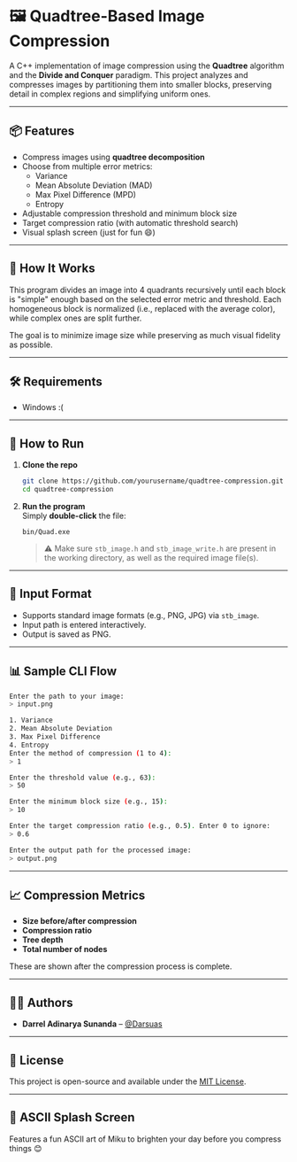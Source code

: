# 🖼️ Quadtree-Based Image Compression

A C++ implementation of image compression using the **Quadtree** algorithm and the **Divide and Conquer** paradigm. This project analyzes and compresses images by partitioning them into smaller blocks, preserving detail in complex regions and simplifying uniform ones.

---

## 📦 Features

- Compress images using **quadtree decomposition**
- Choose from multiple error metrics:
  - Variance
  - Mean Absolute Deviation (MAD)
  - Max Pixel Difference (MPD)
  - Entropy
- Adjustable compression threshold and minimum block size
- Target compression ratio (with automatic threshold search)
- Visual splash screen (just for fun 😄)

---

## 🧠 How It Works

This program divides an image into 4 quadrants recursively until each block is "simple" enough based on the selected error metric and threshold. Each homogeneous block is normalized (i.e., replaced with the average color), while complex ones are split further.

The goal is to minimize image size while preserving as much visual fidelity as possible.

---

## 🛠️ Requirements

- Windows :(

---

## 🚀 How to Run

1. **Clone the repo**
   ```bash
   git clone https://github.com/yourusername/quadtree-compression.git
   cd quadtree-compression
   ```

2. **Run the program**  
   Simply **double-click** the file:
   ```
   bin/Quad.exe
   ```

   > ⚠️ Make sure `stb_image.h` and `stb_image_write.h` are present in the working directory, as well as the required image file(s).

---

## 📸 Input Format

- Supports standard image formats (e.g., PNG, JPG) via `stb_image`.
- Input path is entered interactively.
- Output is saved as PNG.

---

## 📊 Sample CLI Flow

```bash
Enter the path to your image:
> input.png

1. Variance
2. Mean Absolute Deviation
3. Max Pixel Difference
4. Entropy
Enter the method of compression (1 to 4):
> 1

Enter the threshold value (e.g., 63):
> 50

Enter the minimum block size (e.g., 15):
> 10

Enter the target compression ratio (e.g., 0.5). Enter 0 to ignore:
> 0.6

Enter the output path for the processed image:
> output.png
```

---

## 📈 Compression Metrics

- **Size before/after compression**
- **Compression ratio**
- **Tree depth**
- **Total number of nodes**

These are shown after the compression process is complete.

---


## 🙋‍♂️ Authors

- **Darrel Adinarya Sunanda** – [@Darsuas](https://github.com/Darsuas)

---

## 📄 License

This project is open-source and available under the [MIT License](LICENSE).

---

## 🌸 ASCII Splash Screen

Features a fun ASCII art of Miku to brighten your day before you compress things 😊
